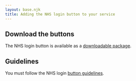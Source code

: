 ```yaml
---
layout: base.njk
title: Adding the NHS login button to your service
---
```


## Download the buttons

The NHS login button is available as a [downloadable package](https://github.com/nhsconnect/nhslogin/raw/master/NHS%20login%20buttons.zip).

## Guidelines

You must follow the NHS login [button guidelines](https://github.com/nhsconnect/nhslogin/raw/master/NHSloginbuttonguidelines.pdf).